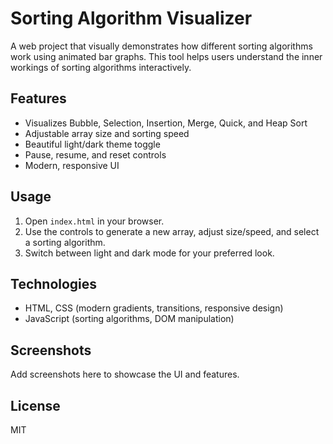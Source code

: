 # Sorting Algorithm Visualizer

A web project that visually demonstrates how different sorting algorithms work using animated bar graphs. This tool helps users understand the inner workings of sorting algorithms interactively.

## Features

- Visualizes Bubble, Selection, Insertion, Merge, Quick, and Heap Sort
- Adjustable array size and sorting speed
- Beautiful light/dark theme toggle
- Pause, resume, and reset controls
- Modern, responsive UI

## Usage

1. Open `index.html` in your browser.
2. Use the controls to generate a new array, adjust size/speed, and select a sorting algorithm.
3. Switch between light and dark mode for your preferred look.

## Technologies

- HTML, CSS (modern gradients, transitions, responsive design)
- JavaScript (sorting algorithms, DOM manipulation)

## Screenshots

Add screenshots here to showcase the UI and features.

## License

MIT
